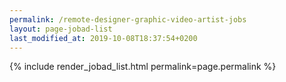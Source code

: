 ```yaml
---
permalink: /remote-designer-graphic-video-artist-jobs
layout: page-jobad-list
last_modified_at: 2019-10-08T18:37:54+0200
---
```

{% include render_jobad_list.html permalink=page.permalink %}
